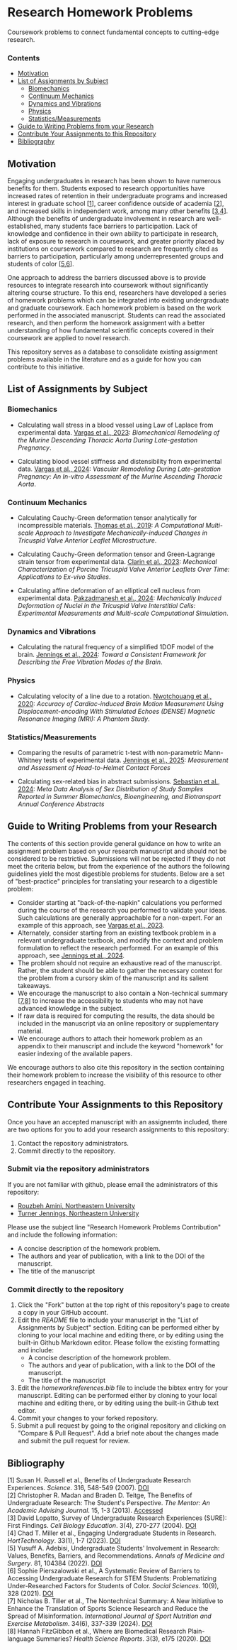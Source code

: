 # Research Homework Problems

Coursework problems to connect fundamental concepts to cutting-edge research.


### Contents
- [Motivation](#motivation)
- [List of Assignments by Subject](#list-of-assignments-by-subject)
    - [Biomechanics](#biomechanics)
    - [Continuum Mechanics](#continuum-mechanics)
    - [Dynamics and Vibrations](#dynamics-and-vibrations)
    - [Physics](#physics)
    - [Statistics/Measurements](#statisticsmeasurements)
- [Guide to Writing Problems from your Research](#guide-to-writing-problems-from-your-research)
- [Contribute Your Assignments to this Repository](#contribute-your-assignments-to-this-repository)
- [Bibliography](#bibliography)

## Motivation

Engaging undergraduates in research has been shown to have numerous benefits for them.  Students exposed to research opportunities have increased rates of retention in their undergraduate programs and increased interest in graduate school [[1](https://doi.org/10.1126/science.1140384)], career confidence outside of academia [[2](https://www.researchgate.net/profile/Christopher-Madan/publication/256269033_The_Benefits_of_Undergraduate_Research_The_Student's_Perspective/links/00b7d5220d62626534000000/The-Benefits-of-Undergraduate-Research-The-Students-Perspective.pdf)], and increased skills in independent work, among many other benefits [[3](https://doi.org/10.1187/cbe.04-07-0045),[4](https://doi.org/10.21273/HORTTECH05130-22)].  Although the benefits of undergraduate involvement in research are well-established, many students face barriers to participation.  Lack of knowledge and confidence in their own ability to participate in research, lack of exposure to research in coursework, and greater priority placed by institutions on coursework compared to research are frequently cited as barriers to participation, particularly among underrepresented groups and students of color [[5](https://doi.org/10.1016/j.amsu.2022.104384),[6](https://doi.org/10.3390/socsci10090328)].

One approach to address the barriers discussed above is to provide resources to integrate research into coursework without significantly altering course structure.  To this end, researchers have developed a series of homework problems which can be integrated into existing undergraduate and graduate coursework.  Each homework problem is based on the work performed in the associated manuscript.  Students can read the associated research, and then perform the homework assignment with a better understanding of how fundamental scientific concepts covered in their coursework are applied to novel research.

This repository serves as a database to consolidate existing assignment problems available in the literature and as a guide for how you can contribute to this initiative.

## List of Assignments by Subject

### Biomechanics

- Calculating wall stress in a blood vessel using Law of Laplace from experimental data. [Vargas et al., 2023](https://doi.org/10.1016/j.crphys.2023.100102): *Biomechanical Remodeling of the Murine Descending Thoracic Aorta During Late-gestation Pregnancy*.  

- Calculating blood vessel stiffness and distensibility from experimental data. [Vargas et al., 2024](https://doi.org/10.1115/1.4064744): *Vascular Remodeling During Late-gestation Pregnancy: An In-vitro Assessment of the Murine Ascending Thoracic Aorta*.

### Continuum Mechanics

- Calculating Cauchy-Green deformation tensor analytically for incompressible materials. [Thomas et al., 2019](https://doi.org/10.1016/j.actbio.2019.05.074): *A Computational Multi-scale Approach to Investigate Mechanically-induced Changes in Tricuspid Valve Anterior Leaflet Microstructure*.

- Calculating Cauchy-Green deformation tensor and Green-Lagrange strain tensor from experimental data. [Clarin et al., 2023](https://doi.org/10.1115/1.4062477): *Mechanical Characterization of Porcine Tricuspid Valve Anterior Leaflets Over Time: Applications to Ex-vivo Studies*.

- Calculating affine deformation of an elliptical cell nucleus from experimental data. [Pakzadmanesh et al., 2024](https://doi.org/10.1115/1.4066002): *Mechanically Induced Deformation of Nuclei in the Tricuspid Valve Interstitial Cells: Experimental Measurements and Multi-scale Computational Simulation*.

### Dynamics and Vibrations

- Calculating the natural frequency of a simplified 1DOF model of the brain. [Jennings et al., 2024](https://doi.org/10.1115/1.4067699): *Toward a Consistent Framework for Describing the Free Vibration Modes of the Brain*.

### Physics

- Calculating velocity of a line due to a rotation. [Nwotchouang et al., 2020](https://doi.org/10.1002/mrm.28490): *Accuracy of Cardiac-induced Brain Motion Measurement Using Displacement-encoding With Stimulated Echoes (DENSE) Magnetic Resonance Imaging (MRI): A Phantom Study*.

### Statistics/Measurements

- Comparing the results of parametric t-test with non-parametric Mann-Whitney tests of experimental data. [Jennings et al., 2025](https://doi.org/10.1007/s10439-025-03677-3): *Measurement and Assessment of Head-to-Helmet Contact Forces*

- Calculating sex-related bias in abstract submissions. [Sebastian et al., 2024](https://doi.org/10.1115/1.4064032): *Meta Data Analysis of Sex Distribution of Study Samples Reported in Summer Biomechanics, Bioengineering, and Biotransport Annual Conference Abstracts*

## Guide to Writing Problems from your Research

The contents of this section provide general guidance on how to write an assignment problem based on your research manuscript and should not be considered to be restrictive.  Submissions will not be rejected if they do not meet the criteria below, but from the experience of the authors the following guidelines yield the most digestible problems for students.  Below are a set of "best-practice" principles for translating your research to a digestible problem:

- Consider starting at "back-of-the-napkin" calculations you performed during the course of the research you performed to validate your ideas.  Such calculations are generally approachable for a non-expert. For an example of this approach, see [Vargas et al., 2023](https://doi.org/10.1016/j.crphys.2023.100102).
- Alternately, consider starting from an existing textbook problem in a relevant undergraduate textbook, and modify the context and problem formulation to reflect the research performed.  For an example of this approach, see [Jennings et al., 2024](https://doi.org/10.1115/1.4067699).
- The problem should not require an exhaustive read of the manuscript.  Rather, the student should be able to gather the necessary context for the problem from a cursory skim of the manuscript and its salient takeaways.
- We encourage the manuscript to also contain a Non-technical summary [[7](https://doi.org/10.1123/ijsnem.2024-0151),[8](https://doi.org/10.1002/hsr2.175)] to increase the accessibility to students who may not have advanced knowledge in the subject. 
- If raw data is required for computing the results, the data should be included in the manuscript via an online repository or supplementary material.
- We encourage authors to attach their homework problem as an appendix to their manuscript and include the keyword "homework" for easier indexing of the available papers.

We encourage authors to also cite this repository in the section containing their homework problem to increase the visibility of this resource to other researchers engaged in teaching.

## Contribute Your Assignments to this Repository

Once you have an accepted manuscript with an assignemtn included, there are two options for you to add your research assignments to this repository:
1. Contact the repository administrators.
2. Commit directly to the repository.


### Submit via the repository administrators

If you are not familiar with github, please email the administrators of this repository:

- [Rouzbeh Amini, Northeastern University](https://coe.northeastern.edu/people/amini-rouzbeh/)
- [Turner Jennings, Northeastern University](https://turnerjennings.github.io/)

Please use the subject line "Research Homework Problems Contribution" and include the following information:
- A concise description of the homework problem.
- The authors and year of publication, with a link to the DOI of the manuscript.
- The title of the manuscript

### Commit directly to the repository

1. Click the "Fork" button at the top right of this repository's page to create a copy in your GitHub account.
2. Edit the *README* file to include your manuscript in the "List of Assignments by Subject" section. Editing can be performed either by cloning to your local machine and editing there, or by editing using the built-in Github Markdown editor.  Please follow the existing formatting and include:
    - A concise description of the homework problem.
    - The authors and year of publication, with a link to the DOI of the manuscript.
    - The title of the manuscript
3. Edit the *homeworkreferences.bib* file to include the bibtex entry for your manuscript.  Editing can be performed either by cloning to your local machine and editing there, or by editing using the built-in Github text editor.
4. Commit your changes to your forked repository.
5. Submit a pull request by going to the original repository and clicking on "Compare & Pull Request".  Add a brief note about the changes made and submit the pull request for review.



## Bibliography
[1] Susan H. Russell et al., Benefits of Undergraduate Research Experiences. *Science*. 316, 548-549 (2007). [DOI](https://doi.org/10.1126/science.1140384)\
[2] Christopher R. Madan and Braden D. Teitge, The Benefits of Undergraduate Research: The Student's Perspective. *The Mentor: An Academic Advising Journal*.  15, 1-3 (2013). [Accessed](https://www.researchgate.net/profile/Christopher-Madan/publication/256269033_The_Benefits_of_Undergraduate_Research_The_Student's_Perspective/links/00b7d5220d62626534000000/The-Benefits-of-Undergraduate-Research-The-Students-Perspective.pdf)\
[3] David Lopatto, Survey of Undergraduate Research Experiences (SURE): First Findings. *Cell Biology Education*. 3(4), 270-277 (2004). [DOI](https://doi.org/10.1187/cbe.04-07-0045) \
[4] Chad T. Miller et al., Engaging Undergraduate Students in Research. *HortTechnology*. 33(1), 1-7 (2023). [DOI](https://doi.org/10.21273/HORTTECH05130-22) \
[5] Yusuff A. Adebisi, Undergraduate Students' Involvement in Research: Values, Benefits, Barriers, and Recommendations. *Annals of Medicine and Surgery*. 81, 104384 (2022).  [DOI](https://doi.org/10.1016/j.amsu.2022.104384) \
[6] Sophie Pierszalowski et al., A Systematic Review of Barriers to Accessing Undergraduate Research for STEM Students: Problematizing Under-Researched Factors for Students of Color. *Social Sciences*. 10(9), 328 (2021). [DOI](https://doi.org/10.3390/socsci10090328) \
[7] Nicholas B. Tiller et al., The Nontechnical Summary: A New Initiative to Enhance the Translation of Sports Science Research and Reduce the Spread of Misinformation. *International Journal of Sport Nutrition and Exercise Metabolism*. 34(6), 337-339 (2024). [DOI](https://doi.org/10.1123/ijsnem.2024-0151) \
[8] Hannah FitzGibbon et al., Where are Biomedical Research Plain-language Summaries? *Health Science Reports*. 3(3), e175 (2020). [DOI](https://doi.org/10.1002/hsr2.175)
